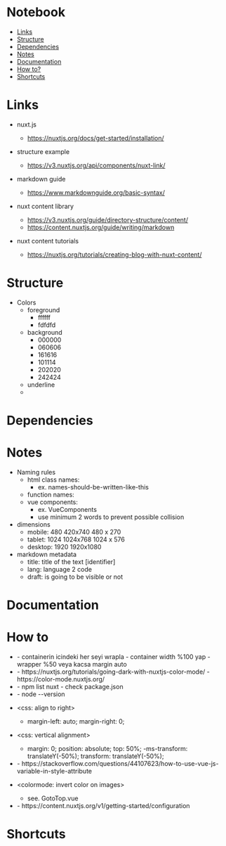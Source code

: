 # Notebook
- [Links](#links)
- [Structure](#structure)
- [Dependencies](#dependencies)
- [Notes](#notes)
- [Documentation](#documentation)
- [How to?](#how-to)
- [Shortcuts](#shortcuts)

# Links
- nuxt.js
    - https://nuxtjs.org/docs/get-started/installation/

- structure example
    - https://v3.nuxtjs.org/api/components/nuxt-link/

- markdown guide
    - https://www.markdownguide.org/basic-syntax/

- nuxt content library
    - https://v3.nuxtjs.org/guide/directory-structure/content/
    - https://content.nuxtjs.org/guide/writing/markdown

- nuxt content tutorials
    - https://nuxtjs.org/tutorials/creating-blog-with-nuxt-content/

# Structure

- Colors
    - foreground
        - ffffff
        - fdfdfd
    - background
        - 000000
        - 060606
        - 161616
        - 101114
        - 202020
        - 242424
    - underline
    - 

# Dependencies

# Notes
- Naming rules
    - html class names: 
        - ex. names-should-be-written-like-this
    - function names: 
    - vue components: 
        - ex. VueComponents
        - use minimum 2 words to prevent possible collision
- dimensions
    - mobile:  480     420x740  480 x 270
    - tablet:  1024    1024x768 1024 x 576
    - desktop: 1920    1920x1080
- markdown metadata
    - title: title of the text [identifier]
    - lang: language 2 code
    - draft: is going to be visible or not


# Documentation

# How to
- <css ortalama>
    - containerin icindeki her seyi wrapla
    - container width %100 yap
    - wrapper %50 veya kacsa margin auto

- <dark mode>
    - https://nuxtjs.org/tutorials/going-dark-with-nuxtjs-color-mode/
    - https://color-mode.nuxtjs.org/

- <see nuxt version>
    - npm list nuxt
    - check package.json

- <check node version>
    - node --version

- <css: align to right>
    - margin-left: auto;
      margin-right: 0;

- <css: vertical alignment>
    -   margin: 0;
  position: absolute;
  top: 50%;
  -ms-transform: translateY(-50%);
  transform: translateY(-50%);

- <vue bind html attribute>
    - https://stackoverflow.com/questions/44107623/how-to-use-vue-js-variable-in-style-attribute

- <colormode: invert color on images>
    - see. GotoTop.vue

- <nuxt content markdown styling>
    - https://content.nuxtjs.org/v1/getting-started/configuration

# Shortcuts
